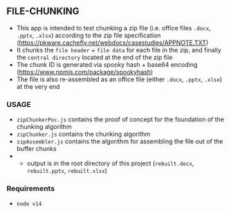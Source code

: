## FILE-CHUNKING
* This app is intended to test chunking a zip file (i.e. office files `.docx`, `.pptx`, `.xlsx`) according to the zip file specification (https://pkware.cachefly.net/webdocs/casestudies/APPNOTE.TXT)
* It chunks the `file header` + `file data` for each file in the zip, and finally the `central directory` located at the end of the zip file
* The chunk ID is generated via spooky hash + base64 encoding (https://www.npmjs.com/package/spookyhash)
* The file is also re-assembled as an office file (either `.docx`, `.pptx`, `.xlsx`) at the very end

### USAGE
* `zipChunkerPoc.js` contains the proof of concept for the foundation of the chunking algorithm
* `zipChunker.js` contains the chunking algorithm
* `zipAssembler.js` contains the algorithm for assembling the file out of the buffer chunks
* * output is in the root directory of this project (`rebuilt.docx`, `rebuilt.pptx`, `rebuilt.xlsx`)

### Requirements
* `node v14`